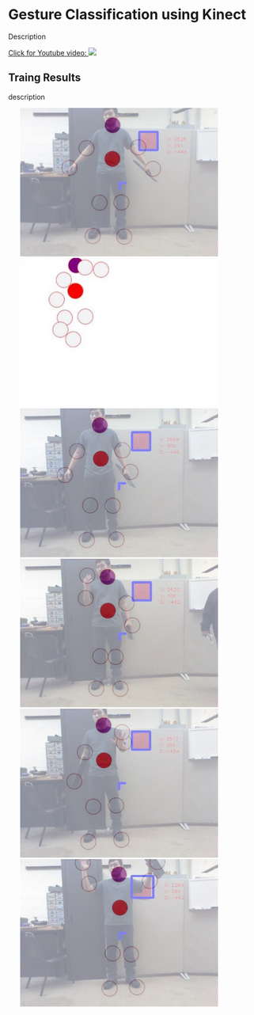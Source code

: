 # Gesture Classification using Kinect

Description <br>


[Click for Youtube video:
<img src="https://github.com/ElliotHYLee/OpticalFlow2VelocityEstimation/blob/master/Images/Capture.JPG">](https://www.youtube.com/watch?v=NoJuUvAMqN4)


## Traing Results

description

<ul>
<img src="https://github.com/ElliotHYLee/GestureClassifier/blob/master/Images/result_human_new.jpg" width="400">
<img src="https://github.com/ElliotHYLee/GestureClassifier/blob/master/Images/ghostSkeleton.JPG" width="400">
<img src="https://github.com/ElliotHYLee/GestureClassifier/blob/master/Images/idel.jpg" width="400">
<img src="https://github.com/ElliotHYLee/GestureClassifier/blob/master/Images/proceed_gesutre.jpg" width="400">
<img src="https://github.com/ElliotHYLee/GestureClassifier/blob/master/Images/retreat_g.jpg" width="400">
<img src="https://github.com/ElliotHYLee/GestureClassifier/blob/master/Images/takeoff.JPG" width="400">
</ul>
